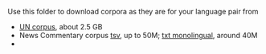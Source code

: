 Use this folder to download corpora as they are for your language pair from 

* [UN corpus](https://conferences.unite.un.org/UNCORPUS/en/DownloadOverview), about 2.5 GB
* News Commentary corpus [tsv](http://data.statmt.org/news-commentary/v15/training/), up to 50M; [txt monolingual](http://data.statmt.org/news-commentary/v15/training-monolingual/), around 40M
* 
